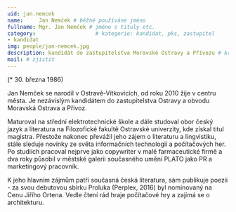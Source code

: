 ```yaml
---
uid: jan.nemcek
name:     Jan Nemček # běžně používáné jméno
fullname: Mgr. Jan Nemček # jméno s tituly etc.
category:                 	# kategorie: kandidat, pks, zastupitel
- kandidat 
img: people/jan-nemcek.jpg
description: kandidát do zastupitelstva Moravské Ostravy a Přívozu # kratký popis, max 160 znaků
mail: # zjistit
---
```


(* 30. března 1986)

Jan Nemček se narodil v Ostravě-Vítkovicích, od roku 2010 žije v centru města. Je nezávislým kandidátem do zastupitelstva Ostravy a obvodu Moravská Ostrava a Přívoz.

Maturoval na střední elektrotechnické škole a dále studoval obor český jazyk a literatura na Filozofické fakultě Ostravské univerzity, kde získal titul magistra. Přestože nakonec převážil jeho zájem o literaturu a lingvistiku, stále sleduje novinky ze světa informačních technologií a počítačových her. Po studiích pracoval nejprve jako copywriter v malé farmaceutické firmě a dva roky působil v městské galerii současného umění PLATO jako PR a marketingový pracovník.

K jeho hlavním zájmům patří současná česká literatura, sám publikuje poezii - za svou debutovou sbírku Proluka (Perplex, 2016) byl nominovaný na Cenu Jiřího Ortena. Vedle čtení rád hraje počítačové hry a zajímá se o architekturu.
